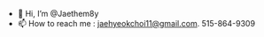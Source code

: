 - 👋 Hi, I’m @Jaethem8y
- 📫 How to reach me : jaehyeokchoi11@gmail.com. 515-864-9309

<!---
Jaethem8y/Jaethem8y is a ✨ special ✨ repository because its `README.md` (this file) appears on your GitHub profile.
You can click the Preview link to take a look at your changes.
--->
